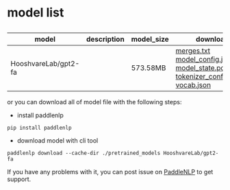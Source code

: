 #  model list

##  

| model  | description | model_size  | download         |
| --- | --- | --- | --- |
|HooshvareLab/gpt2-fa|  | 573.58MB | [merges.txt](https://bj.bcebos.com/paddlenlp/models/community/HooshvareLab/gpt2-fa/merges.txt)<br>[model_config.json](https://bj.bcebos.com/paddlenlp/models/community/HooshvareLab/gpt2-fa/model_config.json)<br>[model_state.pdparams](https://bj.bcebos.com/paddlenlp/models/community/HooshvareLab/gpt2-fa/model_state.pdparams)<br>[tokenizer_config.json](https://bj.bcebos.com/paddlenlp/models/community/HooshvareLab/gpt2-fa/tokenizer_config.json)<br>[vocab.json](https://bj.bcebos.com/paddlenlp/models/community/HooshvareLab/gpt2-fa/vocab.json) |

or you can download all of model file with the following steps:

* install paddlenlp

```shell
pip install paddlenlp
```

* download model with cli tool

```shell
paddlenlp download --cache-dir ./pretrained_models HooshvareLab/gpt2-fa
```

If you have any problems with it, you can post issue on [PaddleNLP](https://github.com/PaddlePaddle/PaddleNLP) to get support.
